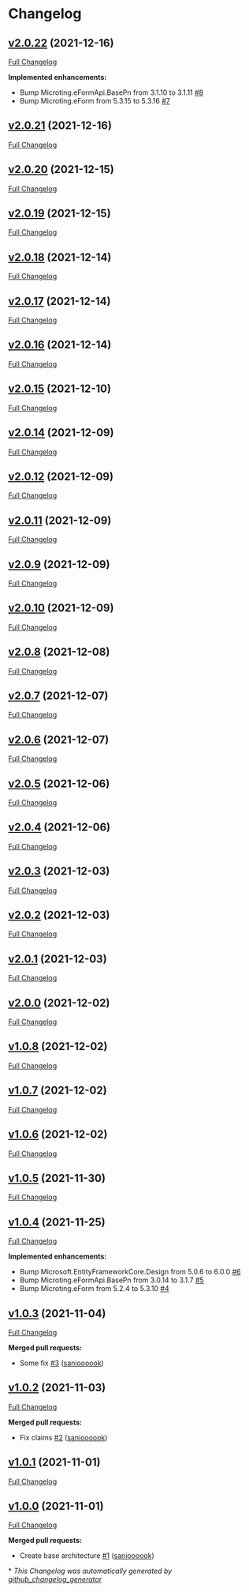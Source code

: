 # Changelog

## [v2.0.22](https://github.com/microting/eform-timeplanning-base/tree/v2.0.22) (2021-12-16)

[Full Changelog](https://github.com/microting/eform-timeplanning-base/compare/v2.0.21...v2.0.22)

**Implemented enhancements:**

- Bump Microting.eFormApi.BasePn from 3.1.10 to 3.1.11 [\#8](https://github.com/microting/eform-timeplanning-base/issues/8)
- Bump Microting.eForm from 5.3.15 to 5.3.16 [\#7](https://github.com/microting/eform-timeplanning-base/issues/7)

## [v2.0.21](https://github.com/microting/eform-timeplanning-base/tree/v2.0.21) (2021-12-16)

[Full Changelog](https://github.com/microting/eform-timeplanning-base/compare/v2.0.20...v2.0.21)

## [v2.0.20](https://github.com/microting/eform-timeplanning-base/tree/v2.0.20) (2021-12-15)

[Full Changelog](https://github.com/microting/eform-timeplanning-base/compare/v2.0.19...v2.0.20)

## [v2.0.19](https://github.com/microting/eform-timeplanning-base/tree/v2.0.19) (2021-12-15)

[Full Changelog](https://github.com/microting/eform-timeplanning-base/compare/v2.0.18...v2.0.19)

## [v2.0.18](https://github.com/microting/eform-timeplanning-base/tree/v2.0.18) (2021-12-14)

[Full Changelog](https://github.com/microting/eform-timeplanning-base/compare/v2.0.17...v2.0.18)

## [v2.0.17](https://github.com/microting/eform-timeplanning-base/tree/v2.0.17) (2021-12-14)

[Full Changelog](https://github.com/microting/eform-timeplanning-base/compare/v2.0.16...v2.0.17)

## [v2.0.16](https://github.com/microting/eform-timeplanning-base/tree/v2.0.16) (2021-12-14)

[Full Changelog](https://github.com/microting/eform-timeplanning-base/compare/v2.0.15...v2.0.16)

## [v2.0.15](https://github.com/microting/eform-timeplanning-base/tree/v2.0.15) (2021-12-10)

[Full Changelog](https://github.com/microting/eform-timeplanning-base/compare/v2.0.14...v2.0.15)

## [v2.0.14](https://github.com/microting/eform-timeplanning-base/tree/v2.0.14) (2021-12-09)

[Full Changelog](https://github.com/microting/eform-timeplanning-base/compare/v2.0.12...v2.0.14)

## [v2.0.12](https://github.com/microting/eform-timeplanning-base/tree/v2.0.12) (2021-12-09)

[Full Changelog](https://github.com/microting/eform-timeplanning-base/compare/v2.0.11...v2.0.12)

## [v2.0.11](https://github.com/microting/eform-timeplanning-base/tree/v2.0.11) (2021-12-09)

[Full Changelog](https://github.com/microting/eform-timeplanning-base/compare/v2.0.9...v2.0.11)

## [v2.0.9](https://github.com/microting/eform-timeplanning-base/tree/v2.0.9) (2021-12-09)

[Full Changelog](https://github.com/microting/eform-timeplanning-base/compare/v2.0.10...v2.0.9)

## [v2.0.10](https://github.com/microting/eform-timeplanning-base/tree/v2.0.10) (2021-12-09)

[Full Changelog](https://github.com/microting/eform-timeplanning-base/compare/v2.0.8...v2.0.10)

## [v2.0.8](https://github.com/microting/eform-timeplanning-base/tree/v2.0.8) (2021-12-08)

[Full Changelog](https://github.com/microting/eform-timeplanning-base/compare/v2.0.7...v2.0.8)

## [v2.0.7](https://github.com/microting/eform-timeplanning-base/tree/v2.0.7) (2021-12-07)

[Full Changelog](https://github.com/microting/eform-timeplanning-base/compare/v2.0.6...v2.0.7)

## [v2.0.6](https://github.com/microting/eform-timeplanning-base/tree/v2.0.6) (2021-12-07)

[Full Changelog](https://github.com/microting/eform-timeplanning-base/compare/v2.0.5...v2.0.6)

## [v2.0.5](https://github.com/microting/eform-timeplanning-base/tree/v2.0.5) (2021-12-06)

[Full Changelog](https://github.com/microting/eform-timeplanning-base/compare/v2.0.4...v2.0.5)

## [v2.0.4](https://github.com/microting/eform-timeplanning-base/tree/v2.0.4) (2021-12-06)

[Full Changelog](https://github.com/microting/eform-timeplanning-base/compare/v2.0.3...v2.0.4)

## [v2.0.3](https://github.com/microting/eform-timeplanning-base/tree/v2.0.3) (2021-12-03)

[Full Changelog](https://github.com/microting/eform-timeplanning-base/compare/v2.0.2...v2.0.3)

## [v2.0.2](https://github.com/microting/eform-timeplanning-base/tree/v2.0.2) (2021-12-03)

[Full Changelog](https://github.com/microting/eform-timeplanning-base/compare/v2.0.1...v2.0.2)

## [v2.0.1](https://github.com/microting/eform-timeplanning-base/tree/v2.0.1) (2021-12-03)

[Full Changelog](https://github.com/microting/eform-timeplanning-base/compare/v2.0.0...v2.0.1)

## [v2.0.0](https://github.com/microting/eform-timeplanning-base/tree/v2.0.0) (2021-12-02)

[Full Changelog](https://github.com/microting/eform-timeplanning-base/compare/v1.0.8...v2.0.0)

## [v1.0.8](https://github.com/microting/eform-timeplanning-base/tree/v1.0.8) (2021-12-02)

[Full Changelog](https://github.com/microting/eform-timeplanning-base/compare/v1.0.7...v1.0.8)

## [v1.0.7](https://github.com/microting/eform-timeplanning-base/tree/v1.0.7) (2021-12-02)

[Full Changelog](https://github.com/microting/eform-timeplanning-base/compare/v1.0.6...v1.0.7)

## [v1.0.6](https://github.com/microting/eform-timeplanning-base/tree/v1.0.6) (2021-12-02)

[Full Changelog](https://github.com/microting/eform-timeplanning-base/compare/v1.0.5...v1.0.6)

## [v1.0.5](https://github.com/microting/eform-timeplanning-base/tree/v1.0.5) (2021-11-30)

[Full Changelog](https://github.com/microting/eform-timeplanning-base/compare/v1.0.4...v1.0.5)

## [v1.0.4](https://github.com/microting/eform-timeplanning-base/tree/v1.0.4) (2021-11-25)

[Full Changelog](https://github.com/microting/eform-timeplanning-base/compare/v1.0.3...v1.0.4)

**Implemented enhancements:**

- Bump Microsoft.EntityFrameworkCore.Design from 5.0.6 to 6.0.0 [\#6](https://github.com/microting/eform-timeplanning-base/issues/6)
- Bump Microting.eFormApi.BasePn from 3.0.14 to 3.1.7 [\#5](https://github.com/microting/eform-timeplanning-base/issues/5)
- Bump Microting.eForm from 5.2.4 to 5.3.10 [\#4](https://github.com/microting/eform-timeplanning-base/issues/4)

## [v1.0.3](https://github.com/microting/eform-timeplanning-base/tree/v1.0.3) (2021-11-04)

[Full Changelog](https://github.com/microting/eform-timeplanning-base/compare/v1.0.2...v1.0.3)

**Merged pull requests:**

- Some fix [\#3](https://github.com/microting/eform-timeplanning-base/pull/3) ([sanioooook](https://github.com/sanioooook))

## [v1.0.2](https://github.com/microting/eform-timeplanning-base/tree/v1.0.2) (2021-11-03)

[Full Changelog](https://github.com/microting/eform-timeplanning-base/compare/v1.0.1...v1.0.2)

**Merged pull requests:**

- Fix claims [\#2](https://github.com/microting/eform-timeplanning-base/pull/2) ([sanioooook](https://github.com/sanioooook))

## [v1.0.1](https://github.com/microting/eform-timeplanning-base/tree/v1.0.1) (2021-11-01)

[Full Changelog](https://github.com/microting/eform-timeplanning-base/compare/v1.0.0...v1.0.1)

## [v1.0.0](https://github.com/microting/eform-timeplanning-base/tree/v1.0.0) (2021-11-01)

[Full Changelog](https://github.com/microting/eform-timeplanning-base/compare/4f76e3394b19e6829fef37b269a44a90bedc9896...v1.0.0)

**Merged pull requests:**

- Create base architecture [\#1](https://github.com/microting/eform-timeplanning-base/pull/1) ([sanioooook](https://github.com/sanioooook))



\* *This Changelog was automatically generated by [github_changelog_generator](https://github.com/github-changelog-generator/github-changelog-generator)*
